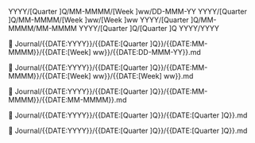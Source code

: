 YYYY/[Quarter ]Q/MM-MMMM/[Week ]ww/DD-MMM-YY
YYYY/[Quarter ]Q/MM-MMMM/[Week ]ww/[Week ]ww
YYYY/[Quarter ]Q/MM-MMMM/MM-MMMM
YYYY/[Quarter ]Q/[Quarter ]Q
YYYY/YYYY

🌱 Journal/{{DATE:YYYY}}/{{DATE:[Quarter ]Q}}/{{DATE:MM-MMMM}}/{{DATE:[Week] ww}}/{{DATE:DD-MMM-YY}}.md

🌱 Journal/{{DATE:YYYY}}/{{DATE:[Quarter ]Q}}/{{DATE:MM-MMMM}}/{{DATE:[Week] ww}}/{{DATE:[Week] ww}}.md

🌱 Journal/{{DATE:YYYY}}/{{DATE:[Quarter ]Q}}/{{DATE:MM-MMMM}}/{{DATE:MM-MMMM}}.md

🌱 Journal/{{DATE:YYYY}}/{{DATE:[Quarter ]Q}}/{{DATE:[Quarter ]Q}}.md

🌱 Journal/{{DATE:YYYY}}/{{DATE:[Quarter ]Q}}/{{DATE:[Quarter ]Q}}.md